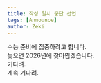 ```yaml
---
title: 작성 일시 중단 선언
tags: [Announce]
author: Zeki
---
```

   
수능 준비에 집중하려고 합니다.   
늦으면 2026년에 찾아뵙겠습니다.   
기다려.   
계속 기다려.
